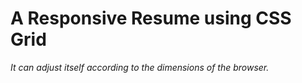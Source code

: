 # A Responsive Resume using CSS Grid
*It can adjust itself according to the dimensions of the browser.*
